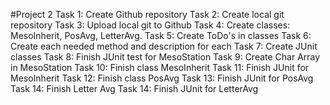 #Project 2 
Task 1: Create Github repository 
Task 2: Create local git repository 
Task 3: Upload local git to Github 
Task 4: Create classes: MesoInherit, PosAvg, LetterAvg. 
Task 5: Create ToDo's in classes 
Task 6: Create each needed method and description for each 
Task 7: Create JUnit classes 
Task 8: Finish JUnit test for MesoStation 
Task 9: Create Char Array in MesoStation 
Task 10: Finish class MesoInherit 
Task 11: Finish JUnit for MesoInherit 
Task 12: Finish class PosAvg
Task 13: Finish JUnit for PosAvg
Task 14: Finish Letter Avg
Task 14: Finish JUnit for LetterAvg